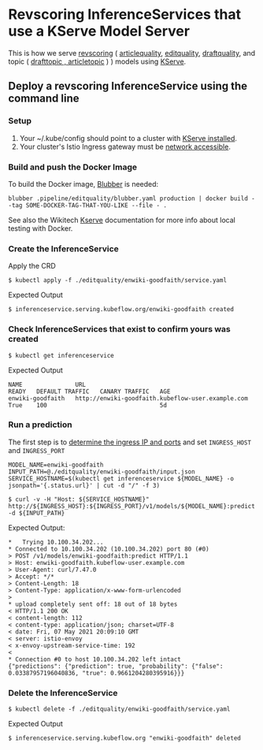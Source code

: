 # Revscoring InferenceServices that use a KServe Model Server

This is how we serve [revscoring](https://github.com/wikimedia/revscoring) ( [articlequality](https://github.com/wikimedia/articlequality), [editquality](https://github.com/wikimedia/editquality), [draftquality](https://github.com/wikimedia/draftquality), and topic ( [drafttopic , articletopic](https://github.com/wikimedia/drafttopic) ) ) models using [KServe](https://github.com/kserve/kserve).

## Deploy a revscoring InferenceService using the command line

### Setup

1. Your ~/.kube/config should point to a cluster with [KServe installed](https://github.com/kserve/kserve#installation).
2. Your cluster's Istio Ingress gateway must be [network accessible](https://istio.io/latest/docs/tasks/traffic-management/ingress/ingress-control/).

### Build and push the Docker Image

To build the Docker image, [Blubber](https://wikitech.wikimedia.org/wiki/Blubber) is needed:

```
blubber .pipeline/editquality/blubber.yaml production | docker build --tag SOME-DOCKER-TAG-THAT-YOU-LIKE --file - .
```

See also the Wikitech [Kserve](https://wikitech.wikimedia.org/wiki/Machine_Learning/LiftWing/KServe) documentation for more info about local testing with Docker.

### Create the InferenceService

Apply the CRD

```
$ kubectl apply -f ./editquality/enwiki-goodfaith/service.yaml
```

Expected Output

```
$ inferenceservice.serving.kubeflow.org/enwiki-goodfaith created
```

### Check InferenceServices that exist to confirm yours was created

```
$ kubectl get inferenceservice
```

Expected Output

```
NAME               URL                                                 READY   DEFAULT TRAFFIC   CANARY TRAFFIC   AGE
enwiki-goodfaith   http://enwiki-goodfaith.kubeflow-user.example.com   True    100                                5d
```

### Run a prediction
The first step is to [determine the ingress IP and ports](https://kserve.github.io/website/get_started/first_isvc/#3-determine-the-ingress-ip-and-ports) and set `INGRESS_HOST` and `INGRESS_PORT`

```
MODEL_NAME=enwiki-goodfaith
INPUT_PATH=@./editquality/enwiki-goodfaith/input.json
SERVICE_HOSTNAME=$(kubectl get inferenceservice ${MODEL_NAME} -o jsonpath='{.status.url}' | cut -d "/" -f 3)

$ curl -v -H "Host: ${SERVICE_HOSTNAME}" http://${INGRESS_HOST}:${INGRESS_PORT}/v1/models/${MODEL_NAME}:predict -d ${INPUT_PATH}
```

Expected Output:

```
*   Trying 10.100.34.202...
* Connected to 10.100.34.202 (10.100.34.202) port 80 (#0)
> POST /v1/models/enwiki-goodfaith:predict HTTP/1.1
> Host: enwiki-goodfaith.kubeflow-user.example.com
> User-Agent: curl/7.47.0
> Accept: */*
> Content-Length: 18
> Content-Type: application/x-www-form-urlencoded
>
* upload completely sent off: 18 out of 18 bytes
< HTTP/1.1 200 OK
< content-length: 112
< content-type: application/json; charset=UTF-8
< date: Fri, 07 May 2021 20:09:10 GMT
< server: istio-envoy
< x-envoy-upstream-service-time: 192
<
* Connection #0 to host 10.100.34.202 left intact
{"predictions": {"prediction": true, "probability": {"false": 0.03387957196040836, "true": 0.9661204280395916}}}
```

### Delete the InferenceService

```
$ kubectl delete -f ./editquality/enwiki-goodfaith/service.yaml
```

Expected Output

```
$ inferenceservice.serving.kubeflow.org "enwiki-goodfaith" deleted
```